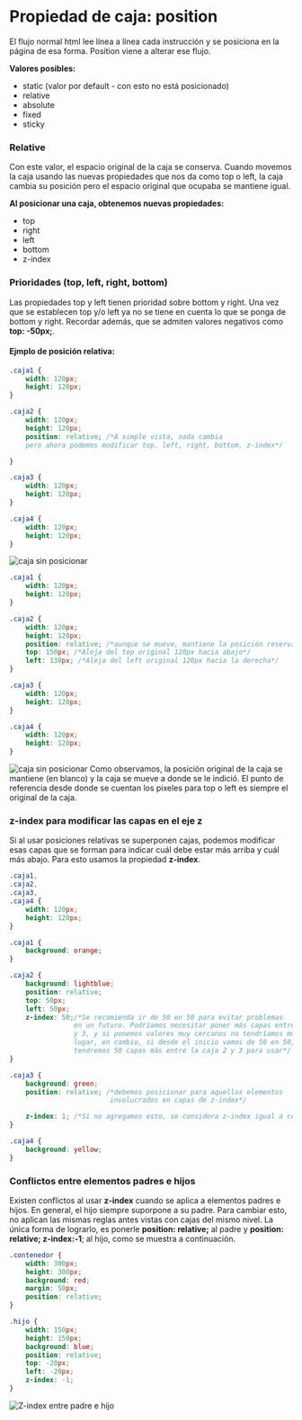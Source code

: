 # Propiedad de caja: position
El flujo normal html lee línea a línea cada instrucción y se posiciona en la página de esa forma. Position viene a alterar ese flujo.

**Valores posibles:**
* static (valor por default - con esto no está posicionado)
* relative
* absolute
* fixed
* sticky

### Relative
Con este valor, el espacio original de la caja se conserva. Cuando movemos la caja usando las nuevas propiedades que nos da como top o left, la caja cambia su posición pero el espacio original que ocupaba se mantiene igual.

**Al posicionar una caja, obtenemos nuevas propiedades:**
* top
* right
* left
* bottom
* z-index
### Prioridades (top, left, right, bottom)
Las propiedades top y left tienen prioridad sobre bottom y right. Una vez que se establecen top y/o left ya no se tiene en cuenta lo que se ponga de bottom y right.
Recordar además, que se admiten valores negativos como **top: -50px;**.
#### Ejmplo de posición relativa:

```css
.caja1 {
    width: 120px;
    height: 120px;
}

.caja2 {
    width: 120px;
    height: 120px;
    position: relative; /*A simple vista, nada cambia
    pero ahora podemos modificar top. left, right, bottom, z-index*/

}

.caja3 {
    width: 120px;
    height: 120px;
}

.caja4 {
    width: 120px;
    height: 120px;
}
```

![caja sin posicionar](ejemplo-position1.png)
```css
.caja1 {
    width: 120px;
    height: 120px;
}

.caja2 {
    width: 120px;
    height: 120px;
    position: relative; /*aunque se mueve, mantiene la posición reservada original*/
    top: 150px; /*Aleja del top original 120px hacia abajo*/
    left: 130px; /*Aleja del left original 120px hacia la derecha*/
}

.caja3 {
    width: 120px;
    height: 120px;
}

.caja4 {
    width: 120px;
    height: 120px;
}
```
![caja sin posicionar](ejemplo-position2.png)
Como observamos, la posición original de la caja se mantiene (en blanco) y la caja se mueve a donde se le indició.
El punto de referencia desde donde se cuentan los pixeles para top o left es siempre el original de la caja.

### z-index para modificar las capas en el eje z
Si al usar posiciones relativas se superponen cajas, podemos modificar esas capas que se forman para indicar cuál debe estar más arriba y cuál más abajo. Para esto usamos la propiedad **z-index**.
```css
.caja1,
.caja2,
.caja3,
.caja4 {
    width: 120px;
    height: 120px;
}

.caja1 {
    background: orange;
}

.caja2 {
    background: lightblue;
    position: relative;
    top: 50px;
    left: 50px;
    z-index: 50;/*Se recomienda ir de 50 en 50 para evitar problemas
                en un futuro. Podríamos necesitar poner más capas entre la caja 2
                y 3, y si ponemos valores muy cercanos no tendríamos mucho
                lugar, en cambio, si desde el inicio vamos de 50 en 50, 
                tendremos 50 capas más entre la caja 2 y 3 para usar*/
}

.caja3 {
    background: green;
    position: relative; /*debemos posicionar para aquellos elementos
                         involucrados en capas de z-index*/

    z-index: 1; /*Si no agregamos esto, se considera z-index igual a cero*/
}

.caja4 {
    background: yellow;
}
```
### Conflictos entre elementos padres e hijos
Existen conflictos al usar **z-index** cuando se aplica a elementos padres e hijos. En general, el hijo siempre suporpone a su padre. Para cambiar esto, no aplican las mismas reglas antes vistas con cajas del mismo nivel. La única forma de lograrlo, es ponerle **position: relative;** al padre y **position: relative; z-index:-1**; al hijo, como se muestra a continuación.
```css
.contenedor {
    width: 300px;
    height: 300px;
    background: red;
    margin: 50px;
    position: relative;
}

.hijo {
    width: 150px;
    height: 150px;
    background: blue;
    position: relative;
    top: -20px;
    left: -20px;
    z-index: -1;
}
```

![Z-index entre padre e hijo](zindex-padre-hijo.png)
